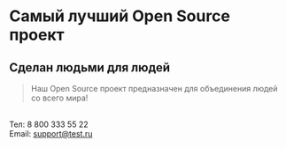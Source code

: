 # Самый лучший Open Source проект

## Сделан людьми для людей

> Наш Open Source проект предназначен для объединения людей со всего мира!

<br/>Тел: 8 800 333 55 22
<br/>Email: support@test.ru
